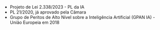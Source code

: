 - Projeto de Lei 2.338/2023 - PL da IA
- PL 21/2020, já aprovado pela Câmara
- Grupo de Peritos de Alto Nível sobre a Inteligência Artificial (GPAN IA) - União Europeia em 2018
